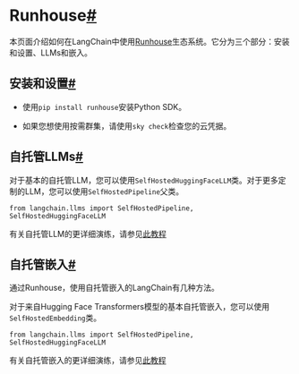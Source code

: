 

Runhouse[#](#runhouse "跳转到这个标题的永久链接")
=====================================

本页面介绍如何在LangChain中使用[Runhouse](https://github.com/run-house/runhouse)生态系统。它分为三个部分：安装和设置、LLMs和嵌入。

安装和设置[#](#installation-and-setup "跳转到这个标题的永久链接")
------------------------------------------------

* 使用`pip install runhouse`安装Python SDK。

* 如果您想使用按需群集，请使用`sky check`检查您的云凭据。

自托管LLMs[#](#self-hosted-llms "跳转到这个标题的永久链接")
--------------------------------------------

对于基本的自托管LLM，您可以使用`SelfHostedHuggingFaceLLM`类。对于更多定制的LLM，您可以使用`SelfHostedPipeline`父类。

```
from langchain.llms import SelfHostedPipeline, SelfHostedHuggingFaceLLM

```

有关自托管LLM的更详细演练，请参见[此教程](../modules/models/llms/integrations/runhouse)

自托管嵌入[#](#self-hosted-embeddings "Permalink to this headline")
--------------------------------------------------------------

通过Runhouse，使用自托管嵌入的LangChain有几种方法。

对于来自Hugging Face Transformers模型的基本自托管嵌入，您可以使用`SelfHostedEmbedding`类。

```
from langchain.llms import SelfHostedPipeline, SelfHostedHuggingFaceLLM

```

有关自托管嵌入的更详细演练，请参见[此教程](../modules/models/text_embedding/examples/self-hosted)

